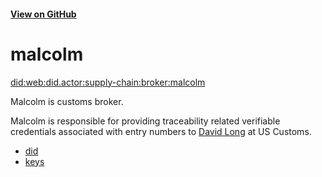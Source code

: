#### [View on GitHub](https://github.com/w3c-ccg/did.actor/tree/master/supply-chain/broker/malcolm/)

# malcolm

[did:web:did.actor:supply-chain:broker:malcolm](https://did-web.web.app/api/v1/identifiers/did:web:did.actor:supply-chain:broker:malcolm)

Malcolm is customs broker.

Malcolm is responsible for providing traceability related verifiable credentials associated with entry numbers to [David Long](../../customs/david/) at US Customs.

- [did](./did.json)
- [keys](./keys.json)
